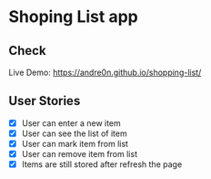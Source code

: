 # Shoping List app

## Check

Live Demo: https://andre0n.github.io/shopping-list/

## User Stories

-   [x] User can enter a new item
-   [x] User can see the list of item
-   [x] User can mark item from list
-   [x] User can remove item from list
-   [x] Items are still stored after refresh the page
